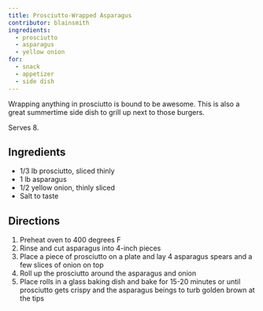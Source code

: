 ```yaml
---
title: Prosciutto-Wrapped Asparagus
contributor: blainsmith
ingredients:
  - prosciutto
  - asparagus
  - yellow onion
for:
  - snack
  - appetizer
  - side dish
---
```

Wrapping anything in prosciutto is bound to be awesome. This is also a great summertime side dish to grill up next to those burgers.
<!--more-->

Serves 8.

## Ingredients

- 1/3 lb prosciutto, sliced thinly
- 1 lb asparagus
- 1/2 yellow onion, thinly sliced
- Salt to taste

## Directions

1. Preheat oven to 400 degrees F
2. Rinse and cut asparagus into 4-inch pieces
3. Place a piece of prosciutto on a plate and lay 4 asparagus spears and a few slices of onion on top
4. Roll up the prosciutto around the asparagus and onion
5. Place rolls in a glass baking dish and bake for 15-20 minutes or until prosciutto gets crispy and the asparagus beings to turb golden brown at the tips
